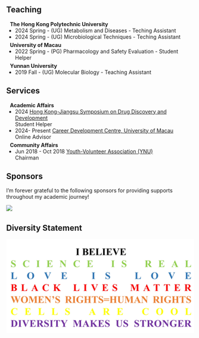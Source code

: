 ## Teaching

<h4 style="margin:0 10px 0;">The Hong Kong Polytechnic University</h4>

<ul style="margin:0 0 5px;">
  <li>2024 Spring - (UG) Metabolism and Diseases - Teching Assistant
  <li>2024 Spring - (UG) Microbiological Techniques - Teching Assistant
</ul>

<h4 style="margin:0 10px 0;">University of Macau</h4>

<ul style="margin:0 0 5px;">
  <li>2022 Spring - (PG) Pharmacology and Safety Evaluation - Student Helper
</ul>

<h4 style="margin:0 10px 0;">Yunnan University</h4>

<ul style="margin:0 0 5px;">
  <li>2019 Fall - (UG) Molecular Biology - Teaching Assistant
</ul>

## Services

<h4 style="margin:0 10px 0;">Academic Affairs</h4>

<ul style="margin:0 0 5px;">
  <li>2024 <a href="https://events.polyu.edu.hk/hkjiangsu/home"><autocolor>Hong Kong-Jiangsu Symposium on Drug Discovery and Development</autocolor></a></li> Student Helper 
  <li>2024- Present  <a href="https://scs.sao.um.edu.mo/career-development-centre/student/advising-service/alumni-online/"><autocolor>Career Development Centre, University of Macau</autocolor></a></li> Online Advisor
</ul>

<h4 style="margin:0 10px 0;">Community Affairs</h4>

<ul style="margin:0 0 20px;">
  <li>Jun 2018 - Oct 2018 <a href="http://www.ydyouth.ynu.edu.cn/"><autocolor>Youth-Volunteer Association (YNU)</autocolor></a></li> Chairman
</ul>

## Sponsors
I’m forever grateful to the following sponsors for providing supports throughout my academic journey!

<img src="https://github.com/zikang1023/Homepage/blob/main/assets/img/Funding%20Source.png?raw=true" width="600">



## Diversity Statement

<img src="https://github.com/zikang1023/Homepage/blob/main/assets/img/Diversity%20Statement.jpg?raw=true" width="600">
